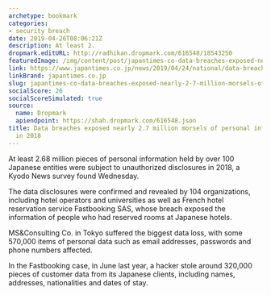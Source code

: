 ```yaml
---
archetype: bookmark
categories:
- security breach
date: 2019-04-26T08:06:21Z
description: At least 2.
dropmark.editURL: http://radhikan.dropmark.com/616548/18543250
featuredImage: /img/content/post/japantimes-co-data-breaches-exposed-nearly-2-7-million-morsels-of-personal-info-in-japan-in-2018.png
link: https://www.japantimes.co.jp/news/2019/04/24/national/data-breaches-exposed-nearly-2-7-million-morsels-personal-data-japan-2018/#.XMK7XmhKhPY
linkBrand: japantimes.co.jp
slug: japantimes-co-data-breaches-exposed-nearly-2-7-million-morsels-of-personal-info-in-japan-in-2018
socialScore: 26
socialScoreSimulated: true
source:
  name: Dropmark
  apiendpoint: https://shah.dropmark.com/616548.json
title: Data breaches exposed nearly 2.7 million morsels of personal info in Japan
  in 2018
---
```

At least 2.68 million pieces of personal information held by over 100 Japanese entities were subject to unauthorized disclosures in 2018, a Kyodo News survey found Wednesday.

The data disclosures were confirmed and revealed by 104 organizations, including hotel operators and universities as well as French hotel reservation service Fastbooking SAS, whose breach exposed the information of people who had reserved rooms at Japanese hotels.

MS&Consulting Co. in Tokyo suffered the biggest data loss, with some 570,000 items of personal data such as email addresses, passwords and phone numbers affected.

In the Fastbooking case, in June last year, a hacker stole around 320,000 pieces of customer data from its Japanese clients, including names, addresses, nationalities and dates of stay.

